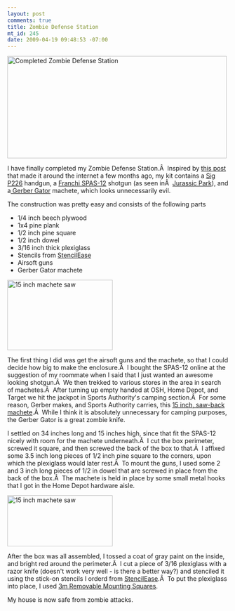 ```yaml
--- 
layout: post
comments: true
title: Zombie Defense Station
mt_id: 245
date: 2009-04-19 09:48:53 -07:00
---
```

<a class="tt-flickr tt-flickr-Medium" href="http://www.flickr.com/photos/dinomite/3455135080/in/set-72157616252174270/"><img class="alignright" src="http://farm4.static.flickr.com/3319/3455135080_1a853a6011.jpg" alt="Completed Zombie Defense Station" width="500" height="233" /></a>

I have finally completed my Zombie Defense Station.Â  Inspired by <a title="Craftster Zombie Defense Station" href="http://www.craftster.org/forum/index.php?topic=202668.0">this post</a> that made it around the internet a few months ago, my kit contains a <a title="Sig P226 on Wikipedia" href="http://en.wikipedia.org/wiki/SIG_P226">Sig P226</a> handgun, a <a title="Franchi SPAS-12 on Wikipedia" href="http://en.wikipedia.org/wiki/Franchi_SPAS-12">Franchi SPAS-12</a> shotgun (as seen inÂ  <a title="Jurrasic Park on IMFDB" href="http://www.imfdb.org/index.php?title=Jurassic_Park#Franchi_SPAS-12">Jurassic Park</a>), and a<a title="Gerber Gator Machete" href="http://www.amazon.com/Gerber-22-41576-Gator-Machete-Sheath/dp/B000Q9BBZI"> Gerber Gator</a> machete, which looks unnecessarily evil.

The construction was pretty easy and consists of the following parts
<ul>
	<li>1/4 inch beech plywood</li>
	<li>1x4 pine plank</li>
	<li>1/2 inch pine square</li>
	<li>1/2 inch dowel</li>
	<li>3/16 inch thick plexiglass</li>
	<li>Stencils from <a href="http://www.stencilease.com/">StencilEase</a></li>
	<li>Airsoft guns</li>
	<li>Gerber Gator machete</li>
</ul>

<a class="tt-flickr tt-flickr-Small" href="http://www.flickr.com/photos/dinomite/3394065314/in/set-72157616252174270/"><img class="alignright" src="http://farm4.static.flickr.com/3436/3394065314_77242815ae_m.jpg" alt="15 inch machete saw" width="240" height="160" /></a>

The first thing I did was get the airsoft guns and the machete, so that I could decide how big to make the enclosure.Â  I bought the SPAS-12 online at the suggestion of my roommate when I said that I just wanted an awesome looking shotgun.Â  We then trekked to various stores in the area in search of machetes.Â  After turning up empty handed at OSH, Home Depot, and Target we hit the jackpot in Sports Authority's camping section.Â  For some reason, Gerber makes, and Sports Authority carries, this <a href="http://www.flickr.com/photos/dinomite/3394065314/">15 inch, saw-back machete</a>.Â  While I think it is absolutely unnecessary for camping purposes, the Gerber Gator is a great zombie knife.

I settled on 34 inches long and 15 inches high, since that fit the SPAS-12 nicely with room for the machete underneath.Â  I cut the box perimeter, screwed it square, and then screwed the back of the box to that.Â  I affixed some 3.5 inch long pieces of 1/2 inch pine square to the corners, upon which the plexiglass would later rest.Â  To mount the guns, I used some 2 and 3 inch long pieces of 1/2 in dowel that are screwed in place from the back of the box.Â  The machete is held in place by some small metal hooks that I got in the Home Depot hardware aisle.

<a class="tt-flickr tt-flickr-Small" href="http://www.flickr.com/photos/dinomite/3406616916/in/set-72157616252174270/"><img class="alignright" src="http://farm4.static.flickr.com/3574/3406616916_4a23319e58_m.jpg" alt="15 inch machete saw" width="240" height="116" /></a>

After the box was all assembled, I tossed a coat of gray paint on the inside, and bright red around the perimeter.Â  I cut a piece of 3/16 plexiglass with a razor knife (doesn't work very well - is there a better way?) and stenciled it using the stick-on stencils I orderd from <a href="http://www.stencilease.com/">StencilEase</a>.Â  To put the plexiglass into place, I used <a href="http://www.amazon.com/3M-Scotch-Removable-Mounting-Squares/dp/B001B0D46K/ref=sr_1_3?ie=UTF8&amp;s=office-products&amp;qid=1240125975&amp;sr=8-3">3m Removable Mounting Squares</a>.

My house is now safe from zombie attacks.
